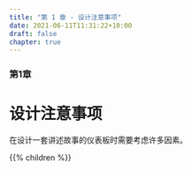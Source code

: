 ```yaml
---
title: "第 1 章 - 设计注意事项"
date: 2021-06-11T11:31:22+10:00
draft: false
chapter: true
---
```


### 第1章
 
# 设计注意事项

在设计一套讲述故事的仪表板时需要考虑许多因素。

{{% children %}}